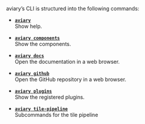 <style>
  .md-sidebar--secondary { visibility: hidden }
</style>

aviary’s CLI is structured into the following commands:

<div class="grid cards" markdown>

-   [**`aviary`**][**aviary**]<br>
    Show help.

-   [**`aviary components`**][**aviary components**]<br>
    Show the components.

-   [**`aviary docs`**][**aviary docs**]<br>
    Open the documentation in a web browser.

-   [**`aviary github`**][**aviary github**]<br>
    Open the GitHub repository in a web browser.

-   [**`aviary plugins`**][**aviary plugins**]<br>
    Show the registered plugins.

-   [**`aviary tile-pipeline`**][**aviary tile-pipeline**]<br>
    Subcommands for the tile pipeline

</div>

  [**aviary**]: aviary.md
  [**aviary components**]: aviary_components.md
  [**aviary docs**]: aviary_docs.md
  [**aviary github**]: aviary_github.md
  [**aviary plugins**]: aviary_plugins.md
  [**aviary tile-pipeline**]: aviary_tile_pipeline/tile_pipeline.md
